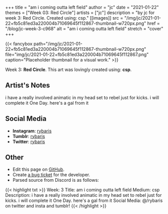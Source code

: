 +++
title =       "am i coming outta left field"
author =      "jc"
date =        "2021-01-22"
themes =      ["Week 03: Red Circle"]
artists =     ["jc"]
description = "by jc for week 3: Red Circle. Created using: csp."
[[images]]
      src = "/img/jc/2021-01-22+fb5c81ed3a220004b71069645f112867-thumbnail-w720px.png"
      href = "/blog/jc-week-3-c968"
      alt = "am i coming outta left field"
      stretch = "cover"
+++


{{< fancybox path="/img/jc/2021-01-22+fb5c81ed3a220004b71069645f112867-thumbnail-w720px.png" file="img/jc/2021-01-22+fb5c81ed3a220004b71069645f112867.png" caption="Placeholder thumbnail for a visual work." >}}


Week 3: **Red Circle**. This art was lovingly created using: **csp**.

## Artist's Notes

i have a really involved animatic in my head set to rebel just for kicks. i will complete it One Day. here's a gal from it

## Social Media

- **Instagram**: <a href='https://instagram.com/rybaris' target='_blank'>rybaris</a>
- **Tumblr**: <a href='https://rybaris.tumblr.com' target='_blank'>rybaris</a>
- **Twitter**: <a href='https://twitter.com/rybaris' target='_blank'>rybaris</a>

## Other

- Edit this page on [GitHub](https://github.com/teaminkling/web-refresh/edit/main/content/blog/jc-week-3-c968.md).
- Create [a bug ticket](https://github.com/teaminkling/web-refresh/issues/new?assignees=&labels=bug&template=problem-report.md&title=) for the developer.
- Parsed source from Discord is as follows:

{{< highlight txt >}}
Week: 3
Title: am i coming outta left field
Medium: csp
Description: i have a really involved animatic in my head set to rebel just for kicks. i will complete it One Day. here's a gal from it
Social Media: @/rybaris on twitter and insta and tumblr!
{{< /highlight >}}